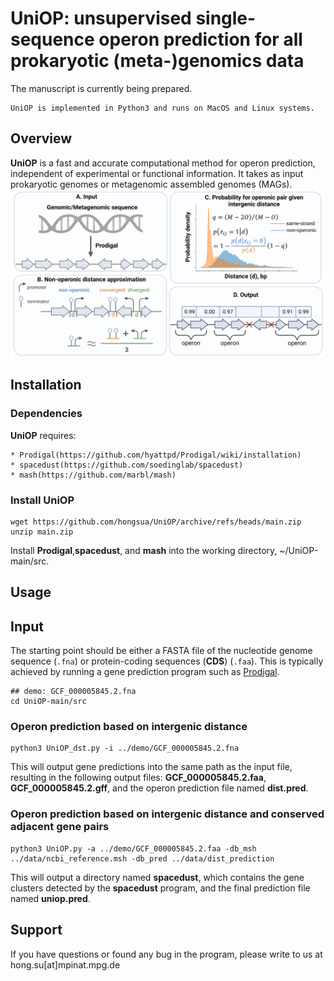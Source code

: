 # UniOP: unsupervised single-sequence operon prediction for all prokaryotic (meta-)genomics data
The manuscript is currently being prepared.
```
UniOP is implemented in Python3 and runs on MacOS and Linux systems.
```

## Overview
**UniOP** is a fast and accurate computational method for operon prediction, independent of experimental or functional information. It takes as input prokaryotic genomes or metagenomic assembled genomes (MAGs).
![](figures/flowchart_UniOP.png)

## Installation
### Dependencies
**UniOP** requires:
```
* Prodigal(https://github.com/hyattpd/Prodigal/wiki/installation)
* spacedust(https://github.com/soedinglab/spacedust)
* mash(https://github.com/marbl/mash)
```
### Install UniOP
```
wget https://github.com/hongsua/UniOP/archive/refs/heads/main.zip
unzip main.zip
```
Install **Prodigal**,**spacedust**, and **mash** into the working directory, ~/UniOP-main/src.

## Usage
## Input
The starting point should be either a FASTA file of the nucleotide genome sequence (`.fna`) or protein-coding sequences (**CDS**) (`.faa`). This is typically achieved by running a gene prediction program such as [Prodigal](https://github.com/hyattpd/Prodigal).

```
## demo: GCF_000005845.2.fna
cd UniOP-main/src
```
### Operon prediction based on intergenic distance
```
python3 UniOP_dst.py -i ../demo/GCF_000005845.2.fna
```
This will output gene predictions into the same path as the input file, resulting in the following output files: **GCF_000005845.2.faa**, **GCF_000005845.2.gff**, and the operon prediction file named **dist.pred**.

### Operon prediction based on intergenic distance and conserved adjacent gene pairs
```
python3 UniOP.py -a ../demo/GCF_000005845.2.faa -db_msh ../data/ncbi_reference.msh -db_pred ../data/dist_prediction
```
This will output a directory named **spacedust**, which contains the gene clusters detected by the **spacedust** program, and the final prediction file named **uniop.pred**.

## Support
If you have questions or found any bug in the program, please write to us at
hong.su[at]mpinat.mpg.de
